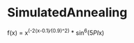 # SimulatedAnnealing
 f(x) = x<sup>(-2(x-0.1)<span>&#x2215;</span>(0.9)^2)</sup> * sin<sup>6</sup>(5*PI*x)
